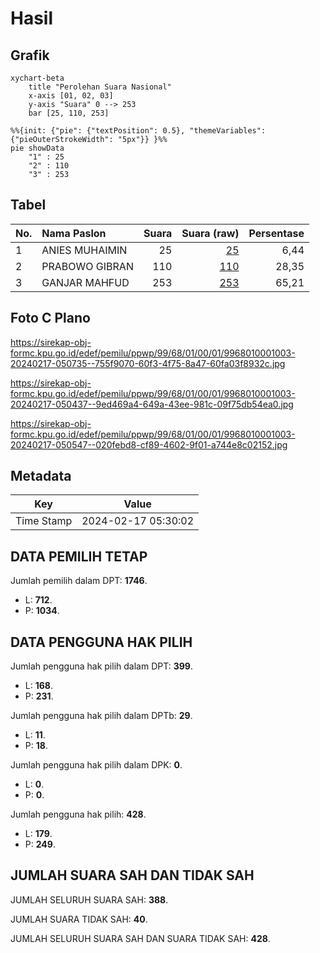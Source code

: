 # Hasil

## Grafik

```mermaid
xychart-beta
    title "Perolehan Suara Nasional"
    x-axis [01, 02, 03]
    y-axis "Suara" 0 --> 253
    bar [25, 110, 253]
```

```mermaid
%%{init: {"pie": {"textPosition": 0.5}, "themeVariables": {"pieOuterStrokeWidth": "5px"}} }%%
pie showData
    "1" : 25
    "2" : 110
    "3" : 253
```

## Tabel

| No. | Nama Paslon    | Suara | Suara (raw) | Persentase |
|:--- |:-------------- | -----:| -----------:| ----------:|
| 1   | ANIES MUHAIMIN | 25    | [25][p-1]   | 6,44       |
| 2   | PRABOWO GIBRAN | 110   | [110][p-2]  | 28,35      |
| 3   | GANJAR MAHFUD  | 253   | [253][p-3]  | 65,21      |


[p-1]: https://github.com/gigit-pemilu/pemilu-2024/blob/main/pilpres/hitung-suara/sub/99-luar-negeri/sub/68-los-angeles-amerika-serikat/sub/01-los-angeles-amerika-serikat/sub/0001-los-angeles-amerika-serikat/sub/003-pos-003/sub/paslon-1.txt
[p-2]: https://github.com/gigit-pemilu/pemilu-2024/blob/main/pilpres/hitung-suara/sub/99-luar-negeri/sub/68-los-angeles-amerika-serikat/sub/01-los-angeles-amerika-serikat/sub/0001-los-angeles-amerika-serikat/sub/003-pos-003/sub/paslon-2.txt
[p-3]: https://github.com/gigit-pemilu/pemilu-2024/blob/main/pilpres/hitung-suara/sub/99-luar-negeri/sub/68-los-angeles-amerika-serikat/sub/01-los-angeles-amerika-serikat/sub/0001-los-angeles-amerika-serikat/sub/003-pos-003/sub/paslon-3.txt

## Foto C Plano

https://sirekap-obj-formc.kpu.go.id/edef/pemilu/ppwp/99/68/01/00/01/9968010001003-20240217-050735--755f9070-60f3-4f75-8a47-60fa03f8932c.jpg

https://sirekap-obj-formc.kpu.go.id/edef/pemilu/ppwp/99/68/01/00/01/9968010001003-20240217-050437--9ed469a4-649a-43ee-981c-09f75db54ea0.jpg

https://sirekap-obj-formc.kpu.go.id/edef/pemilu/ppwp/99/68/01/00/01/9968010001003-20240217-050547--020febd8-cf89-4602-9f01-a744e8c02152.jpg


## Metadata

| Key        | Value               |
| ---------- | ------------------- |
| Time Stamp | 2024-02-17 05:30:02 |


## DATA PEMILIH TETAP

Jumlah pemilih dalam DPT: **1746**.
 * L: **712**.
 * P: **1034**.

## DATA PENGGUNA HAK PILIH

Jumlah pengguna hak pilih dalam DPT: **399**.
 * L: **168**.
 * P: **231**.

Jumlah pengguna hak pilih dalam DPTb: **29**.
 * L: **11**.
 * P: **18**.

Jumlah pengguna hak pilih dalam DPK: **0**.
 * L: **0**.
 * P: **0**.

Jumlah pengguna hak pilih: **428**.
 * L: **179**.
 * P: **249**.

## JUMLAH SUARA SAH DAN TIDAK SAH

JUMLAH SELURUH SUARA SAH: **388**.

JUMLAH SUARA TIDAK SAH: **40**.

JUMLAH SELURUH SUARA SAH DAN SUARA TIDAK SAH: **428**.


